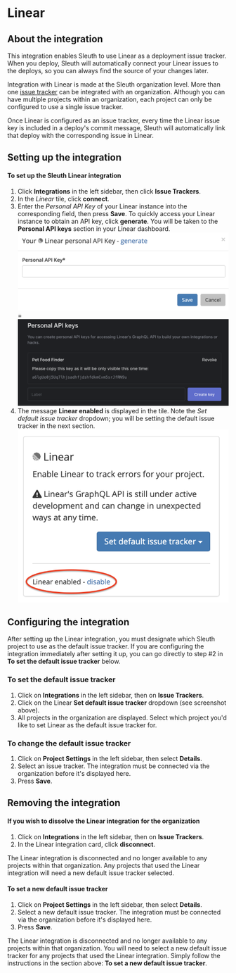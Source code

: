 # Linear

## About the integration 

This integration enables Sleuth to use Linear as a deployment issue tracker. When you deploy, Sleuth will automatically connect your Linear issues to the deploys, so you can always find the source of your changes later. 

Integration with Linear is made at the Sleuth organization level. More than one [issue tracker](./) can be integrated with an organization. Although you can have multiple projects within an organization, each project can only be configured to use a single issue tracker.  

Once Linear is configured as an issue tracker, every time the Linear issue key is included in a deploy's commit message, Sleuth will automatically link that deploy with the corresponding issue in Linear.

## Setting up the integration

#### To set up the Sleuth Linear integration

1. Click **Integrations** in the left sidebar, then click **Issue Trackers**. 
2. In the _Linear_ tile, click **connect**. 
3. Enter the _Personal API Key_ of your Linear instance into the corresponding field, then press **Save**. To quickly access your Linear instance to obtain an API key, click **generate**. You will be taken to the **Personal API keys** section in your Linear dashboard.   ![](../../.gitbook/assets/linear-personal-api-key.png) =  ![](../../.gitbook/assets/linear-api-key-generate.png) 
4. The message **Linear enabled** is displayed in the tile. Note the _Set default issue tracker_ dropdown; you will be setting the default issue tracker in the next section.  ![](../../.gitbook/assets/linear-enabled.png) 

## Configuring the integration

After setting up the Linear integration, you must designate which Sleuth project to use as the default issue tracker. If you are configuring the integration immediately after setting it up, you can go directly to step \#2 in **To set the default issue tracker** below. 

### To set the default issue tracker

1. Click on **Integrations** in the left sidebar, then on **Issue Trackers**. 
2. Click on the Linear **Set default issue tracker** dropdown \(see screenshot above\).
3. All projects in the organization are displayed. Select which project you'd like to set Linear as the default issue tracker for. 

### To change the default issue tracker

1. Click on **Project Settings** in the left sidebar, then select **Details**. 
2. Select an issue tracker. The integration must be connected via the organization before it's displayed here. 
3. Press **Save**. 

## Removing the integration

#### If you wish to dissolve the Linear integration for the organization 

1. Click on **Integrations** in the left sidebar, then on **Issue Trackers**. 
2. In the Linear integration card, click **disconnect**.

The Linear integration is disconnected and no longer available to any projects within that organization. Any projects that used the Linear integration will need a new default issue tracker selected. 

#### To set a new default issue tracker

1. Click on **Project Settings** in the left sidebar, then select **Details**. 
2. Select a new default issue tracker. The integration must be connected via the organization before it's displayed here. 
3. Press **Save**.

The Linear integration is disconnected and no longer available to any projects within that organization. You will need to select a new default issue tracker for any projects that used the Linear integration. Simply follow the instructions in the section above: **To set a new default issue tracker**. 

